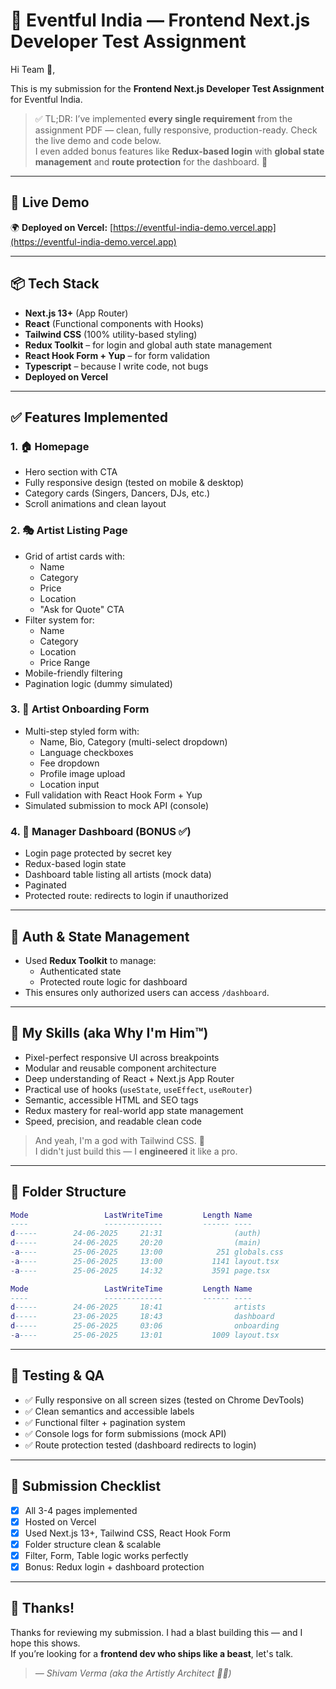 # 🎯 Eventful India — Frontend Next.js Developer Test Assignment

Hi Team 👋,

This is my submission for the **Frontend Next.js Developer Test Assignment** for Eventful India.

> ✅ TL;DR: I’ve implemented **every single requirement** from the assignment PDF — clean, fully responsive, production-ready. Check the live demo and code below.  
> I even added bonus features like **Redux-based login** with **global state management** and **route protection** for the dashboard. 🤘

---

## 🚀 Live Demo

🌍 **Deployed on Vercel:** [https://eventful-india-demo.vercel.app](https://eventful-india-demo.vercel.app)

---

## 📦 Tech Stack

- **Next.js 13+** (App Router)
- **React** (Functional components with Hooks)
- **Tailwind CSS** (100% utility-based styling)
- **Redux Toolkit** – for login and global auth state management
- **React Hook Form + Yup** – for form validation
- **Typescript** – because I write code, not bugs
- **Deployed on Vercel**

---

## ✅ Features Implemented

### 1. 🏠 Homepage
- Hero section with CTA
- Fully responsive design (tested on mobile & desktop)
- Category cards (Singers, Dancers, DJs, etc.)
- Scroll animations and clean layout

### 2. 🎭 Artist Listing Page
- Grid of artist cards with:
  - Name
  - Category
  - Price
  - Location
  - "Ask for Quote" CTA
- Filter system for:
  - Name
  - Category
  - Location
  - Price Range
- Mobile-friendly filtering
- Pagination logic (dummy simulated)

### 3. 📝 Artist Onboarding Form
- Multi-step styled form with:
  - Name, Bio, Category (multi-select dropdown)
  - Language checkboxes
  - Fee dropdown
  - Profile image upload
  - Location input
- Full validation with React Hook Form + Yup
- Simulated submission to mock API (console)

### 4. 🧠 Manager Dashboard (BONUS ✅)
- Login page protected by secret key
- Redux-based login state
- Dashboard table listing all artists (mock data)
- Paginated
- Protected route: redirects to login if unauthorized

---

## 🔐 Auth & State Management

- Used **Redux Toolkit** to manage:
  - Authenticated state
  - Protected route logic for dashboard
- This ensures only authorized users can access `/dashboard`.

---

## 💪 My Skills (aka Why I'm Him™)

- Pixel-perfect responsive UI across breakpoints
- Modular and reusable component architecture
- Deep understanding of React + Next.js App Router
- Practical use of hooks (`useState`, `useEffect`, `useRouter`)
- Semantic, accessible HTML and SEO tags
- Redux mastery for real-world app state management
- Speed, precision, and readable clean code

> And yeah, I'm a god with Tailwind CSS. 💅  
> I didn't just build this — I **engineered** it like a pro.

---

## 📁 Folder Structure
```lua
Mode                 LastWriteTime         Length Name
----                 -------------         ------ ----
d-----        24-06-2025     21:31                (auth)
d-----        24-06-2025     20:20                (main)
-a----        25-06-2025     13:00            251 globals.css
-a----        25-06-2025     13:00           1141 layout.tsx
-a----        25-06-2025     14:32           3591 page.tsx
```
```lua
Mode                 LastWriteTime         Length Name
----                 -------------         ------ ----
d-----        24-06-2025     18:41                artists
d-----        23-06-2025     18:43                dashboard
d-----        25-06-2025     03:06                onboarding
-a----        25-06-2025     13:01           1009 layout.tsx
```

---

## 🧪 Testing & QA

- ✅ Fully responsive on all screen sizes (tested on Chrome DevTools)
- ✅ Clean semantics and accessible labels
- ✅ Functional filter + pagination system
- ✅ Console logs for form submissions (mock API)
- ✅ Route protection tested (dashboard redirects to login)

---

## 📩 Submission Checklist

- [x] All 3-4 pages implemented
- [x] Hosted on Vercel
- [x] Used Next.js 13+, Tailwind CSS, React Hook Form
- [x] Folder structure clean & scalable
- [x] Filter, Form, Table logic works perfectly
- [x] Bonus: Redux login + dashboard protection

---

## 🙌 Thanks!

Thanks for reviewing my submission. I had a blast building this — and I hope this shows.  
If you’re looking for a **frontend dev who ships like a beast**, let's talk.

> _— Shivam Verma (aka the Artistly Architect 🎨🚀)_

